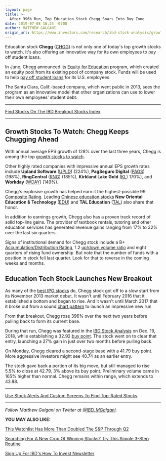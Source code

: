 ```yaml
---
layout: page
title: >-
  After 396% Run, Top Education Stock Chegg Soars Into Buy Zone
date: 2019-07-08 16:25 -0700
author: MATTHEW GALGANI
origin_url: https://www.investors.com/research/ibd-stock-analysis/growth-stocks-to-watch-chegg-among-todays-fastest-growing-companies/
---
```





Education stock **Chegg** ([CHGG](https://research.investors.com/quote.aspx?symbol=CHGG)) is not only one of today's top growth stocks to watch. It's also offering an innovative way for its own employees to pay off student loans.




In June, Chegg announced its [Equity for Education](https://investor.chegg.com/Press-Releases/press-release-details/2019/Chegg-reveals-first-of-its-kind-equity-plan-to-help-its-US-employees-pay-off-their-student-debt/default.aspx) program, which created an equity pool from its existing pool of company stock. Funds will be used to help [pay off student loans](https://www.investors.com/etfs-and-funds/personal-finance/8-tips-for-millennials-tackling-student-loan-debt/) for its U.S. employees.


The Santa Clara, Calif.-based company, which went public in 2013, sees the program as an innovative model that other organizations can use to lower their own employees' student debt.




---


[Find Stocks On The IBD Breakout Stocks Index](https://www.investors.com/research/breakout-stocks-technical-analysis/breakout-stocks-technical-analysis/)




---


Growth Stocks To Watch: Chegg Keeps Chugging Ahead
--------------------------------------------------


With annual average EPS growth of 128% over the last three years, Chegg is among the top [growth stocks to watch](https://www.investors.com/stock-lists/stocks-to-watch-top-rated-ipos-big-caps-and-growth-stocks/).


Other highly rated companies with impressive annual EPS growth rates include **Upland Software** ([UPLD](https://research.investors.com/quote.aspx?symbol=UPLD)) (224%), **PagSeguro Digital** ([PAGS](https://research.investors.com/quote.aspx?symbol=PAGS)) (198%), **RingCentral** ([RNG](https://research.investors.com/quote.aspx?symbol=RNG)) (185%), **Kirkland Lake Gold** ([KL](https://research.investors.com/quote.aspx?symbol=KL)) 170%), and **Workday** ([WDAY](https://research.investors.com/quote.aspx?symbol=WDAY)) (149%).


Chegg's explosive growth has helped earn it the highest-possible 99 [Composite Rating](https://www.investors.com/ibd-data-stories/companies-now-outperforming-95-of-all-stocks/). Leading [Chinese education stocks](https://www.investors.com/news/best-chinese-stocks-to-buy-and-watch/) **New Oriental Education & Technology** ([EDU](https://research.investors.com/quote.aspx?symbol=EDU)) and **TAL Education** ([TAL](https://research.investors.com/quote.aspx?symbol=TAL)) also share that honor.


In addition to earnings growth, Chegg also has a proven track record of solid top-line gains. The provider of textbook rentals, tutoring and other education services has generated revenue gains ranging from 17% to 32% over the last six quarters.


Signs of institutional demand for Chegg stock include a B+ [Accumulation/Distribution Rating](https://www.investors.com/how-to-invest/investors-corner/smart-chart-reading-look-for-solid-accumulation-in-a-base/), 1.2 [up/down volume ratio](https://www.investors.com/how-to-invest/investors-corner/why-a-strong-updown-volume-ratio-is-key-to-success-for-stocks-even-ipos/) and eight quarters of rising fund ownership. But note that the number of funds with a position in stock fell last quarter. Look for that to reverse in the coming weeks and months.


Education Tech Stock Launches New Breakout
------------------------------------------


As many of the [best IPO stocks](https://www.investors.com/research/breakout-stocks-technical-analysis/ipo-stocks-uber-zoom-beyond-meat-headhunter-sonim/) do, Chegg stock got off to a slow start from its November 2013 market debut. It wasn't until February 2016 that it established a bottom and began to rise. And it wasn't until March 2017 that it broke out from a sound [chart pattern](https://www.investors.com/how-to-invest/chart-reading-for-beginners-chart-patterns-cup-with-handle-double-bottom-flat-base/) to launch an impressive new run.


From that breakout, Chegg rose 396% over the next two years before pulling back to form its current base.


During that run, Chegg was featured in the [IBD Stock Analysis](https://www.investors.com/research/ibd-stock-analysis/online-education-stocks-to-watch-chegg/) on Dec. 19, 2018, while establishing a 32.92 [buy point](https://www.investors.com/how-to-invest/investors-corner/chart-reading-basics-how-a-buy-point-marks-a-time-of-opportunity/). The stock went on to clear that entry, launching a 27% gain in just over two months before pulling back.


On Monday, Chegg cleared a second-stage base with a 41.79 buy point. More aggressive investors might see 40.74 as an earlier entry.


The stock gave back a portion of its big move, but still managed to rise 5.5% to close at 42.79, 3% above its buy point. Preliminary volume came in 165% higher than normal. Chegg remains within range, which extends to 43.88.





---


[Use Stock Alerts And Custom Screens To Find Top-Rated Stocks](https://www.investors.com/product/marketsmith/?artProdLink=MarketSmith)




---


*Follow Matthew Galgani on Twitter at [@IBD\_MGalgani](https://twitter.com/ibd_mgalgani).*


**YOU MAY ALSO LIKE:**


[This Watchlist Has More Than Doubled The S&P Through Q2](https://www.investors.com/how-to-invest/investors-corner/looking-for-the-best-stocks-to-buy-and-watch-start-here/)


[Searching For A New Crop Of Winning Stocks? Try This Simple 3-Step Routine](https://www.investors.com/research/how-to-invest-in-the-stock-market-start-with-a-simple-routine/)


[Sign Up For IBD's How To Invest Newsletter](https://shop.investors.com/offer/splashresponsive.aspx?id=newsletters-howtoinvest)


 


 




